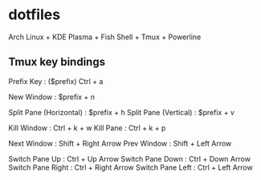 # dotfiles
Arch Linux + KDE Plasma + Fish Shell + Tmux + Powerline

## Tmux key bindings 

Prefix Key : ($prefix)		Ctrl + a

New Window : 			$prefix + n

Split Pane (Horizontal) : 	$prefix + h
Split Pane (Vertical) : 	$prefix + v

Kill Window : 			Ctrl + k + w
Kill Pane : 			Ctrl + k + p

Next Window : 			Shift + Right Arrow 
Prev Window : 			Shift + Left Arrow 

Switch Pane Up : 		Ctrl + Up Arrow 
Switch Pane Down : 		Ctrl + Down Arrow
Switch Pane Right : 		Ctrl + Right Arrow 
Switch Pane Left : 		Ctrl + Left Arrow


